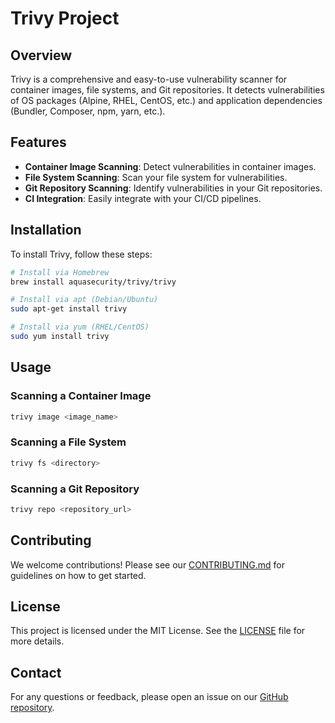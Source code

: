 # Trivy Project

## Overview

Trivy is a comprehensive and easy-to-use vulnerability scanner for container images, file systems, and Git repositories. It detects vulnerabilities of OS packages (Alpine, RHEL, CentOS, etc.) and application dependencies (Bundler, Composer, npm, yarn, etc.).

## Features

- **Container Image Scanning**: Detect vulnerabilities in container images.
- **File System Scanning**: Scan your file system for vulnerabilities.
- **Git Repository Scanning**: Identify vulnerabilities in your Git repositories.
- **CI Integration**: Easily integrate with your CI/CD pipelines.

## Installation

To install Trivy, follow these steps:

```sh
# Install via Homebrew
brew install aquasecurity/trivy/trivy

# Install via apt (Debian/Ubuntu)
sudo apt-get install trivy

# Install via yum (RHEL/CentOS)
sudo yum install trivy
```

## Usage

### Scanning a Container Image

```sh
trivy image <image_name>
```

### Scanning a File System

```sh
trivy fs <directory>
```

### Scanning a Git Repository

```sh
trivy repo <repository_url>
```

## Contributing

We welcome contributions! Please see our [CONTRIBUTING.md](CONTRIBUTING.md) for guidelines on how to get started.

## License

This project is licensed under the MIT License. See the [LICENSE](LICENSE) file for more details.

## Contact

For any questions or feedback, please open an issue on our [GitHub repository](https://github.com/aquasecurity/trivy).
